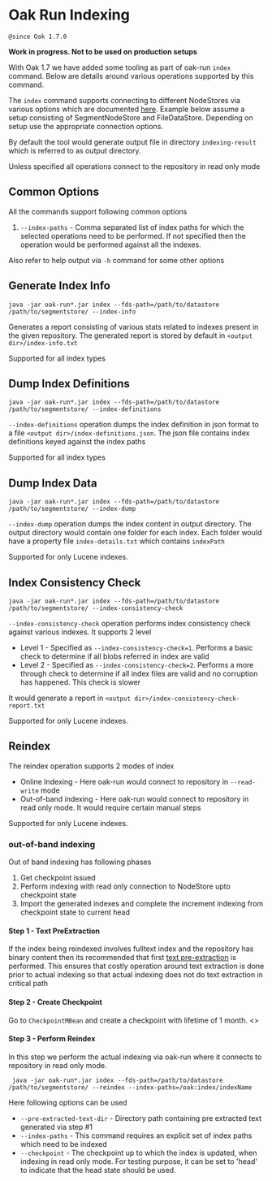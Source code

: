 <!--
   Licensed to the Apache Software Foundation (ASF) under one or more
   contributor license agreements.  See the NOTICE file distributed with
   this work for additional information regarding copyright ownership.
   The ASF licenses this file to You under the Apache License, Version 2.0
   (the "License"); you may not use this file except in compliance with
   the License.  You may obtain a copy of the License at

       http://www.apache.org/licenses/LICENSE-2.0

   Unless required by applicable law or agreed to in writing, software
   distributed under the License is distributed on an "AS IS" BASIS,
   WITHOUT WARRANTIES OR CONDITIONS OF ANY KIND, either express or implied.
   See the License for the specific language governing permissions and
   limitations under the License.
  -->
# Oak Run Indexing

`@since Oak 1.7.0`

**Work in progress. Not to be used on production setups**

With Oak 1.7 we have added some tooling as part of oak-run `index` command. Below are details around various
operations supported by this command.

The `index` command supports connecting to different NodeStores via various options which are documented 
[here](../features/oak-run-nodestore-connection-options.md). Example below assume a setup consisting of 
SegmentNodeStore and FileDataStore. Depending on setup use the appropriate connection options.

By default the tool would generate output file in directory `indexing-result` which is referred to as output directory.
 
Unless specified all operations connect to the repository in read only mode

## Common Options

All the commands support following common options

1. `--index-paths` - Comma separated list of index paths for which the selected operations need to be performed. If
   not specified then the operation would be performed against all the indexes.
   
Also refer to help output via `-h` command for some other options

## Generate Index Info

    java -jar oak-run*.jar index --fds-path=/path/to/datastore  /path/to/segmentstore/ --index-info 

Generates a report consisting of various stats related to indexes present in the given repository. The generated
report is stored by default in `<output dir>/index-info.txt`

Supported for all index types

## Dump Index Definitions

    java -jar oak-run*.jar index --fds-path=/path/to/datastore  /path/to/segmentstore/ --index-definitions
     
`--index-definitions` operation dumps the index definition in json format to a file `<output dir>/index-definitions.json`. The json
file contains index definitions keyed against the index paths

Supported for all index types

## Dump Index Data

    java -jar oak-run*.jar index --fds-path=/path/to/datastore  /path/to/segmentstore/ --index-dump
     
`--index-dump` operation dumps the index content in output directory. The output directory would contain one folder for 
each index. Each folder would have a property file `index-details.txt` which contains `indexPath`

Supported for only Lucene indexes.

## Index Consistency Check

    java -jar oak-run*.jar index --fds-path=/path/to/datastore  /path/to/segmentstore/ --index-consistency-check
    
`--index-consistency-check` operation performs index consistency check against various indexes. It supports 2 level

* Level 1 - Specified as `--index-consistency-check=1`. Performs a basic check to determine if all blobs referred in index
  are valid
* Level 2 - Specified as `--index-consistency-check=2`. Performs a more through check to determine if all index files
  are valid and no corruption has happened. This check is slower
  
It would generate a report in `<output dir>/index-consistency-check-report.txt`

Supported for only Lucene indexes.

## Reindex

The reindex operation supports 2 modes of index

* Online Indexing - Here oak-run would connect to repository in `--read-write` mode
* Out-of-band indexing - Here oak-run would connect to repository in read only mode. It would require certain manual steps

Supported for only Lucene indexes.

### out-of-band indexing

Out of band indexing has following phases

1. Get checkpoint issued 
2. Perform indexing with read only connection to NodeStore upto checkpoint state
3. Import the generated indexes and complete the increment indexing from checkpoint state to current head


#### Step 1 - Text PreExtraction

If the index being reindexed involves fulltext index and the repository has binary content then its recommended
that first  [text pre-extraction](pre-extract-text.md) is performed. This ensures that costly operation around text
extraction is done prior to actual indexing so that actual indexing does not do text extraction in critical path

#### Step 2 - Create Checkpoint

Go to `CheckpointMBean` and create a checkpoint with lifetime of 1 month. <<TBD>>

#### Step 3 - Perform Reindex

In this step we perform the actual indexing via oak-run where it connects to repository in read only mode. 
    
     java -jar oak-run*.jar index --fds-path=/path/to/datastore  /path/to/segmentstore/ --reindex --index-paths=/oak:index/indexName
     
Here following options can be used

* `--pre-extracted-text-dir` - Directory path containing pre extracted text generated via step #1
* `--index-paths` - This command requires an explicit set of index paths which need to be indexed
* `--checkpoint` - The checkpoint up to which the index is updated, when indexing in read only mode. For
  testing purpose, it can be set to 'head' to indicate that the head state should be used.




     
     
     